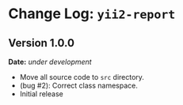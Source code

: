 Change Log: `yii2-report`
=========================

## Version 1.0.0

**Date:** _under development_

- Move all source code to `src` directory.
- (bug #2): Correct class namespace.
- Initial release
